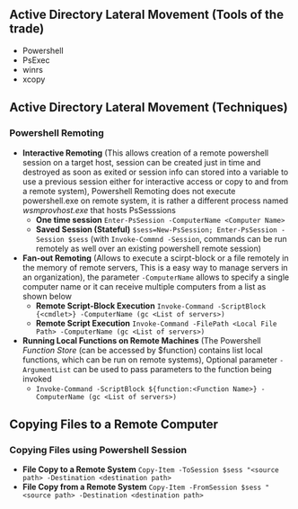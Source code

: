 ## Active Directory Lateral Movement (Tools of the trade)
- Powershell
- PsExec
- winrs
- xcopy

## Active Directory Lateral Movement (Techniques)

### Powershell Remoting
- **Interactive Remoting** (This allows creation of a remote powershell session on a target host, session can be created just in time and destroyed as soon as exited or session info can stored into a variable to use a previous session either for interactive access or copy to and from a remote system), Powershell Remoting does not execute powershell.exe on remote system, it is rather a different process named *wsmprovhost.exe* that hosts PsSesssions
    - **One time session** `Enter-PsSession -ComputerName <Computer Name>` 
    - **Saved Session (Stateful)** `$sess=New-PsSession; Enter-PsSession -Session $sess` (with `Invoke-Commnd -Session`, commands can be run remotely as well over an existing powershell remote session)
- **Fan-out Remoting** (Allows to execute a scirpt-block or a file remotely in the memory of remote servers, This is a easy way to manage servers in an organization), the parameter `-ComputerName` allows to specify a single computer name or it can receive multiple computers from a list as shown below
    - **Remote Script-Block Execution** `Invoke-Command -ScriptBlock {<cmdlet>} -ComputerName (gc <List of servers>)`
    - **Remote Script Execution** `Invoke-Command -FilePath <Local File Path> -ComputerName (gc <List of servers>)`
- **Running Local Functions on Remote Machines** (The Powershell *Function Store* (can be accessed by $function) contains list local functions, which can be run on remote systems), Optional parameter `-ArgumentList` can be used to pass parameters to the function being invoked 
    - `Invoke-Command -ScriptBlock ${function:<Function Name>} -ComputerName (gc <List of servers>)`

## Copying Files to a Remote Computer

### Copying Files using Powershell Session
- **File Copy to a Remote System** `Copy-Item -ToSession $sess "<source path> -Destination <destination path>`
- **File Copy from a Remote System** `Copy-Item -FromSession $sess "<source path> -Destination <destination path>`